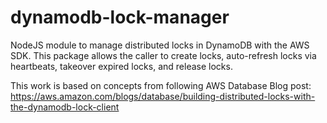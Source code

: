 # dynamodb-lock-manager
NodeJS module to manage distributed locks in DynamoDB with the AWS SDK. This package allows the caller to create locks, auto-refresh locks via heartbeats, takeover expired locks, and release locks.

This work is based on concepts from following AWS Database Blog post: https://aws.amazon.com/blogs/database/building-distributed-locks-with-the-dynamodb-lock-client
